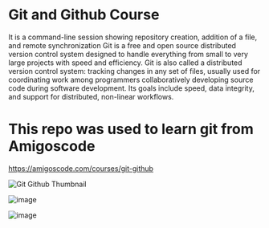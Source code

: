 # Git and Github Course
It is a command-line session showing repository creation, addition of a file, and remote synchronization
Git is a free and open source distributed version control system designed to handle everything from small to very large projects with speed and efficiency.
Git is also called a distributed version control system: tracking changes in any set of files, usually used for coordinating work among programmers collaboratively developing source code during software development. Its goals include speed, data integrity, and support for distributed, non-linear workflows.


# This repo was used to learn git from Amigoscode

https://amigoscode.com/courses/git-github

![Git   Github Thumbnail](https://user-images.githubusercontent.com/107305274/209530582-c100fd84-b696-4bc7-9223-fcbf1f460dad.png)

![image](https://user-images.githubusercontent.com/107305274/210371077-8dfabbc8-480e-4f36-b24f-093072081764.png)

![image](https://user-images.githubusercontent.com/107305274/210371348-75a6ba30-ffaa-49c6-add6-39fbe6b7cd6b.png)


